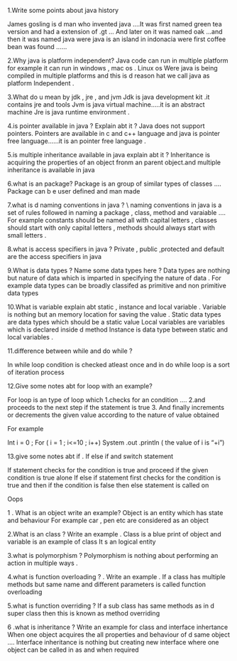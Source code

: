 1.Write some points about java history 

James gosling is d man who invented java ....It was first named green tea version and had a extension of .gt ... And later on it was named oak ...and then it was named java were java is an island in indonacia were first coffee bean was found ......

2.Why java is platform independent?
   Java code can run in multiple platform for example it can run in windows , mac os . Linux os 
Were java is being compiled in multiple platforms and this is d reason hat we call java as platform 
Independent .

3.What do u mean by jdk , jre , and jvm 
 Jdk is java development kit .it contains jre and tools
Jvm is java virtual machine.....it is an abstract machine 
Jre is java runtime environment .

4.is pointer available in java ? Explain abt it ?
Java does not support pointers. Pointers are available in c and c++ language and java is pointer free language......it is an pointer free language .

5.is multiple inheritance available in java  explain abt it ?
  Inheritance is acquiring the properties of an object fronm an parent object.and multiple inheritance is available in java 
  
6.what is an package?
  Package is an group of similar types of classes .... Package can b e user defined and man made 

7.what is d naming conventions in java ?
\  naming conventions in java is a set of rules followed in naming a package , class, method and varaiable .... For example constants should be named all with capital letters , classes should start with only capital letters , methods should always start with small letters . 


8.what is access specifiers in java ?
Private , public ,protected and default are the access specifiers in java 

9.What is data types ? Name some data types here ?
  Data types are nothing but nature of data which is imparted in specifying the nature of data .
For example data types can be broadly classifed as primitive and non primitive data types 

10.What is variable explain abt static , instance and local variable .
Variable is nothing but an memory location for saving the value . 
Static data types are data types which should be a static value 
Local variables are variables which is declared inside d method 
Instance is data type between static and local variables .

11.difference between while and do while ?

In while loop condition is checked atleast once and in do while loop is a sort of iteration process 




12.Give some notes abt for loop with an example?

For loop is an type of loop which 
1.checks for an condition .... 
2.and proceeds to the next step if the statement is true 
3. And finally increments or decrements the given value according to the nature of value obtained 

For example 

Int i = 0 ;
For ( i = 1 ; i<=10 ; i++)
System .out .println ( the value of i is “+i”)


13.give some notes abt if . If else if  and switch statement 

If statement checks for the condition is true and proceed if the given condition is true alone 
If else if statement first checks for the condition is true and then if the condition is false then else statement is called on 

Oops 

1 . What is an object write an example?
Object is an entity which has state and behaviour 
For example car , pen etc are considered as an object 

2.What is an class ? Write an example .
Class is a blue print of object and variable is an example of class 
 It s an logical entity 

3.what is polymorphism ?
Polymorphism is nothing about performing an action in multiple ways .

4.what is function overloading ? . Write an example .
If a class has multiple methods but same name and different parameters is called function overloading  

5.what is function overriding ?
If a sub class has same methods as in d super class then this is known as method overriding 

6 .what is inheritance ? Write an example for class and interface inhertance 
When one object acquires the all properties and behaviour of d same object .... Interface inheritance is nothing but creating new interface where one object can be called in as and when required 

